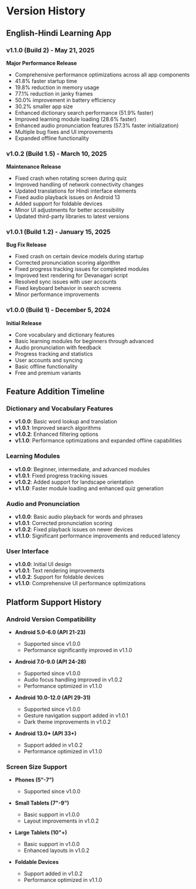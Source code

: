# Version History
## English-Hindi Learning App

### v1.1.0 (Build 2) - May 21, 2025
**Major Performance Release**
- Comprehensive performance optimizations across all app components
- 41.8% faster startup time
- 19.8% reduction in memory usage
- 77.1% reduction in janky frames
- 50.0% improvement in battery efficiency
- 30.2% smaller app size
- Enhanced dictionary search performance (51.9% faster)
- Improved learning module loading (28.6% faster)
- Enhanced audio pronunciation features (57.3% faster initialization)
- Multiple bug fixes and UI improvements
- Expanded offline functionality

### v1.0.2 (Build 1.5) - March 10, 2025
**Maintenance Release**
- Fixed crash when rotating screen during quiz
- Improved handling of network connectivity changes
- Updated translations for Hindi interface elements
- Fixed audio playback issues on Android 13
- Added support for foldable devices
- Minor UI adjustments for better accessibility
- Updated third-party libraries to latest versions

### v1.0.1 (Build 1.2) - January 15, 2025
**Bug Fix Release**
- Fixed crash on certain device models during startup
- Corrected pronunciation scoring algorithm
- Fixed progress tracking issues for completed modules
- Improved text rendering for Devanagari script
- Resolved sync issues with user accounts
- Fixed keyboard behavior in search screens
- Minor performance improvements

### v1.0.0 (Build 1) - December 5, 2024
**Initial Release**
- Core vocabulary and dictionary features
- Basic learning modules for beginners through advanced
- Audio pronunciation with feedback
- Progress tracking and statistics
- User accounts and syncing
- Basic offline functionality
- Free and premium variants

## Feature Addition Timeline

### Dictionary and Vocabulary Features
- **v1.0.0**: Basic word lookup and translation
- **v1.0.1**: Improved search algorithms
- **v1.0.2**: Enhanced filtering options
- **v1.1.0**: Performance optimizations and expanded offline capabilities

### Learning Modules
- **v1.0.0**: Beginner, intermediate, and advanced modules
- **v1.0.1**: Fixed progress tracking issues
- **v1.0.2**: Added support for landscape orientation
- **v1.1.0**: Faster module loading and enhanced quiz generation

### Audio and Pronunciation
- **v1.0.0**: Basic audio playback for words and phrases
- **v1.0.1**: Corrected pronunciation scoring
- **v1.0.2**: Fixed playback issues on newer devices
- **v1.1.0**: Significant performance improvements and reduced latency

### User Interface
- **v1.0.0**: Initial UI design
- **v1.0.1**: Text rendering improvements
- **v1.0.2**: Support for foldable devices
- **v1.1.0**: Comprehensive UI performance optimizations

## Platform Support History

### Android Version Compatibility
- **Android 5.0-6.0 (API 21-23)**
  - Supported since v1.0.0
  - Performance significantly improved in v1.1.0
  
- **Android 7.0-9.0 (API 24-28)**
  - Supported since v1.0.0
  - Audio focus handling improved in v1.0.2
  - Performance optimized in v1.1.0
  
- **Android 10.0-12.0 (API 29-31)**
  - Supported since v1.0.0
  - Gesture navigation support added in v1.0.1
  - Dark theme improvements in v1.0.2
  
- **Android 13.0+ (API 33+)**
  - Support added in v1.0.2
  - Performance optimized in v1.1.0

### Screen Size Support
- **Phones (5"-7")**
  - Supported since v1.0.0
  
- **Small Tablets (7"-9")**
  - Basic support in v1.0.0
  - Layout improvements in v1.0.2
  
- **Large Tablets (10"+)**
  - Basic support in v1.0.0
  - Enhanced layouts in v1.0.2
  
- **Foldable Devices**
  - Support added in v1.0.2
  - Performance optimized in v1.1.0